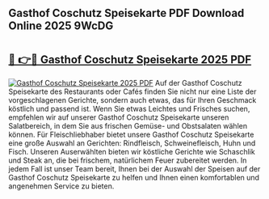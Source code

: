 ## Gasthof Coschutz Speisekarte PDF Download Online 2025 9WcDG

# <h2><a href="http://gc7dmz.nevu.top/?p=Gasthof+Coschutz+Speisekarte">🔗 👉🔴 Gasthof Coschutz Speisekarte 2025 PDF</a></h2>

[![Gasthof Coschutz Speisekarte 2025 PDF](https://i.imgur.com/dBaPXMq.png)](http://gc7dmz.nevu.top/?p=Gasthof+Coschutz+Speisekarte)
Auf der Gasthof Coschutz Speisekarte des Restaurants oder Cafés finden Sie nicht nur eine Liste der vorgeschlagenen Gerichte, sondern auch etwas, das für Ihren Geschmack köstlich und passend ist. Wenn Sie etwas Leichtes und Frisches suchen, empfehlen wir auf unserer Gasthof Coschutz Speisekarte unseren Salatbereich, in dem Sie aus frischen Gemüse- und Obstsalaten wählen können. Für Fleischliebhaber bietet unsere Gasthof Coschutz Speisekarte eine große Auswahl an Gerichten: Rindfleisch, Schweinefleisch, Huhn und Fisch. Unseren Auserwählten bieten wir köstliche Gerichte wie Schaschlik und Steak an, die bei frischem, natürlichem Feuer zubereitet werden. In jedem Fall ist unser Team bereit, Ihnen bei der Auswahl der Speisen auf der Gasthof Coschutz Speisekarte zu helfen und Ihnen einen komfortablen und angenehmen Service zu bieten.
